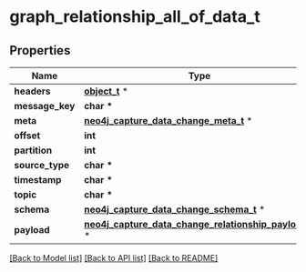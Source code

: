 # graph_relationship_all_of_data_t

## Properties
Name | Type | Description | Notes
------------ | ------------- | ------------- | -------------
**headers** | [**object_t**](.md) \* |  | 
**message_key** | **char \*** |  | 
**meta** | [**neo4j_capture_data_change_meta_t**](neo4j_capture_data_change_meta.md) \* |  | 
**offset** | **int** |  | 
**partition** | **int** |  | 
**source_type** | **char \*** |  | 
**timestamp** | **char \*** |  | 
**topic** | **char \*** |  | 
**schema** | [**neo4j_capture_data_change_schema_t**](neo4j_capture_data_change_schema.md) \* |  | 
**payload** | [**neo4j_capture_data_change_relationship_payload_t**](neo4j_capture_data_change_relationship_payload.md) \* |  | 

[[Back to Model list]](../README.md#documentation-for-models) [[Back to API list]](../README.md#documentation-for-api-endpoints) [[Back to README]](../README.md)


